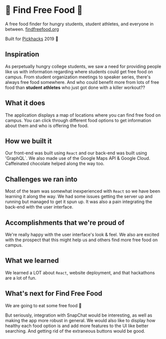 # 🍕 Find Free Food 🍕

A free food finder for hungry students, student athletes, and everyone in between. [findfreefood.org](https://findfreefood.org)

Built for [Pickhacks](https://pickhacks.io/) 2019 🤙

## Inspiration

As perpetually hungry college students, we saw a need for providing people like us with information regarding where students could get free food on campus. From student organization meetings to speaker series, there's always free food somewhere. And who could benefit more from lots of free food than **student athletes** who just got done with a killer workout??

## What it does

The application displays a map of locations where you can find free food on campus. You can click through different food options to get information about them and who is offering the food.

## How we built it

Our front-end was built using `React` and our back-end was built using 'GraphQL`. We also made use of the Google Maps API & Google Cloud. Caffeinated chocolate helped along the way too.

## Challenges we ran into

Most of the team was somewhat inexperienced with `React` so we have been learning it along the way. We had some issues getting the server up and running but managed to get it spun up. It was also a pain integrating the back-end with the user interface.

## Accomplishments that we're proud of

We're really happy with the user interface's look & feel. We also are excited with the prospect that this might help us and others find more free food on campus.

## What we learned

We learned a LOT about `React`, website deployment, and that hackathons are a lot of fun.

## What's next for Find Free Food

We are going to eat some free food 🙏

But seriously, integration with SnapChat would be interesting, as well as making the app more robust in general. We would also like to display how healthy each food option is and add more features to the UI like better searching. And getting rid of the extraneous buttons would be good.
